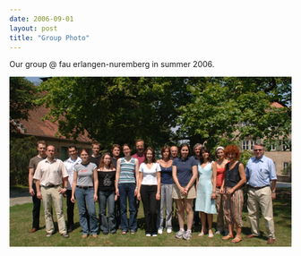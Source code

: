 ```yaml
---
date: 2006-09-01
layout: post
title: "Group Photo"
---
```


Our group @ fau erlangen-nuremberg in summer 2006. 

![Meyer Group](/assets/img/group@fau2006.jpg)